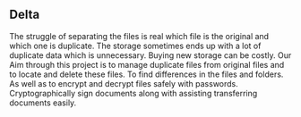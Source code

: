 ## Delta
The struggle of separating the files is real which file is the original and which one is duplicate. The storage sometimes ends up with a lot of duplicate data which is unnecessary. Buying new storage can be costly.
Our Aim through this project is to manage duplicate files from original files and to locate and delete these files. To find differences in the files and folders.
As well as to encrypt and decrypt files safely with passwords.
Cryptographically sign documents along with assisting transferring documents easily.

